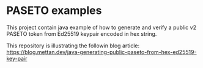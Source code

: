 # PASETO examples

This project contain java example of how to generate and verify a public v2 PASETO token from
Ed25519 keypair encoded in hex string.

This repository is illustrating the followin blog article: 
https://blog.mettan.dev/java-generating-public-paseto-from-hex-ed25519-key-pair
